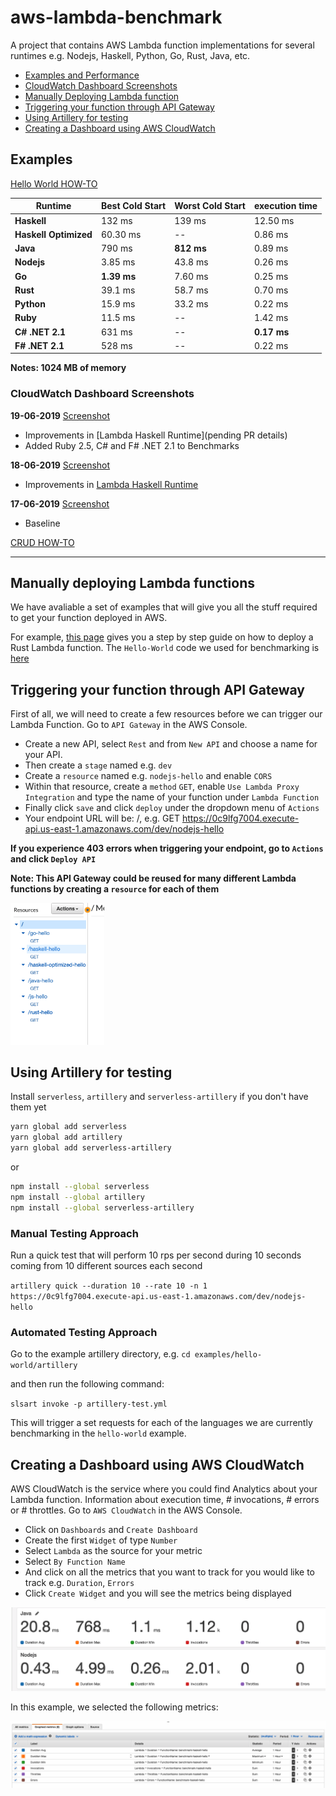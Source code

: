 # aws-lambda-benchmark
A project that contains AWS Lambda function implementations for several runtimes e.g. Nodejs, Haskell, Python, Go, Rust, Java, etc.

- [Examples and Performance](#examples)
- [CloudWatch Dashboard Screenshots](#cloudwatch-dashboard-screenshots)
- [Manually Deploying Lambda function](#Manually-deploying-Lambda-functions)
- [Triggering your function through API Gateway](#Triggering-your-function-through-API-Gateway)
- [Using Artillery for testing](#Using-Artillery-for-testing)
- [Creating a Dashboard using AWS CloudWatch](#Creating-a-Dashboard-using-AWS-CloudWatch)

## Examples
[Hello World HOW-TO](examples/hello-world/setup.md)

|**Runtime**|**Best Cold Start**|**Worst Cold Start**|**execution time**|
|-------|---------------|----------------|------------------|
|**Haskell**|132 ms|139 ms|12.50 ms|
|**Haskell Optimized**|60.30 ms|--|0.86 ms|
|**Java**|790 ms|**812 ms**|0.89 ms|
|**Nodejs**|3.85 ms|43.8 ms| 0.26 ms|
|**Go**|**1.39 ms**|7.60 ms|0.25 ms|
|**Rust**|39.1 ms|58.7 ms|0.70 ms|
|**Python**|15.9 ms|33.2 ms|0.22 ms|
|**Ruby**|11.5 ms|--|1.42 ms|
|**C# .NET 2.1**|631 ms|--|**0.17 ms**|
|**F# .NET 2.1**|528 ms|--|0.22 ms|

**Notes: 1024 MB of memory**

### CloudWatch Dashboard Screenshots
**19-06-2019** [Screenshot](assets/performance/hello-world/hello-world-19-06-19.png)
- Improvements in [Lambda Haskell Runtime](pending PR details)
- Added Ruby 2.5, C# and F# .NET 2.1 to Benchmarks

**18-06-2019** [Screenshot](assets/performance/hello-world/hello-world-18-06-19.png)
- Improvements in [Lambda Haskell Runtime](https://github.com/theam/aws-lambda-haskell-runtime/pull/29)  

**17-06-2019** [Screenshot](assets/performance/hello-world/hello-world-17-06-19.png)
- Baseline

[CRUD HOW-TO](examples/rest-api/setup.md)

---

## Manually deploying Lambda functions
We have avaliable a set of examples that will give you all the stuff required to get your function deployed in AWS.

For example, [this page](examples/hello-world/setup.md) gives you a step by step guide on how to deploy a Rust Lambda function.
The `Hello-World` code we used for benchmarking is [here](examples/hello-world)

## Triggering your function through API Gateway

First of all, we will need to create a few resources before we can trigger our Lambda Function. Go to `API Gateway` in the AWS Console.

- Create a new API, select `Rest` and from `New API` and choose a name for your API.
- Then create a `stage` named e.g. `dev`
- Create a `resource` named e.g. `nodejs-hello` and enable `CORS`
- Within that resource, create a `method` `GET`, enable `Use Lambda Proxy Integration` and type the name of your function under `Lambda Function`
- Finally click `save` and click `deploy` under the dropdown menu of `Actions`
- Your endpoint URL will be: <Method> <stage-invoke-url>/<resource-name>, e.g. GET https://0c9lfg7004.execute-api.us-east-1.amazonaws.com/dev/nodejs-hello

**If you experience 403 errors when triggering your endpoint, go to `Actions` and click `Deploy API`**

**Note: This API Gateway could be reused for many different Lambda functions by creating a `resource` for each of them**

<img src="./assets/apigateway/apigateway-resources.png" width="150">


## Using Artillery for testing

Install `serverless`, `artillery` and `serverless-artillery` if you don't have them yet

```bash
yarn global add serverless
yarn global add artillery
yarn global add serverless-artillery
```
or 
```bash
npm install --global serverless
npm install --global artillery
npm install --global serverless-artillery
```

### Manual Testing Approach
Run a quick test that will perform 10 rps per second during 10 seconds coming from 10 different sources each second

`artillery quick --duration 10 --rate 10 -n 1 https://0c9lfg7004.execute-api.us-east-1.amazonaws.com/dev/nodejs-hello`

### Automated Testing Approach
Go to the example artillery directory, e.g. `cd examples/hello-world/artillery`

and then run the following command:

`slsart invoke -p artillery-test.yml`

This will trigger a set requests for each of the languages we are currently benchmarking in the `hello-world` example.

## Creating a Dashboard using AWS CloudWatch
AWS CloudWatch is the service where you could find Analytics about your Lambda function. Information about execution time, # invocations, # errors or # throttles. Go to `AWS CloudWatch` in the AWS Console.

- Click on `Dashboards` and `Create Dashboard`
- Create the first `Widget` of type `Number`
- Select `Lambda` as the source for your metric
- Select `By Function Name`
- And click on all the metrics that you want to track for you would like to track e.g. `Duration`, `Errors`
- Click `Create Widget` and you will see the metrics being displayed

![](assets/cloudwatch/cloudwatch-lambda-metrics.png)

In this example, we selected the following metrics:

![](assets/cloudwatch/cloudwatch-lambda-metrics-selection.png)


